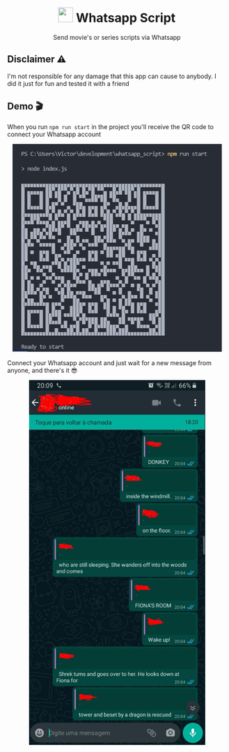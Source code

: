<h1 align="center"> <img src="https://image000.flaticon.com/png/512/220/220236.png" width="34" height="34"> Whatsapp Script</h1>
<p align="center">Send movie's or series scripts via Whatsapp</p>

## Disclaimer :warning:
I'm not responsible for any damage that this app can cause to anybody. I did it just for fun and tested it with a friend

## Demo :clapper:
When you run `npm run start` in the project you'll receive the QR code to connect your Whatsapp account  

<p align="center"><img src="https://github.com/VictorManduca/whatsapp_script/blob/main/img/qr_print.PNG"></p>

Connect your Whatsapp account and just wait for a new message from anyone, and there's it :sunglasses:

<p align="center"><img src="https://github.com/VictorManduca/whatsapp_script/blob/main/img/send_print.PNG"></p>
